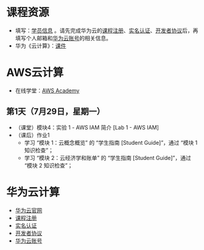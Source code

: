# 课程资源
- 填写：[学员信息](https://docs.qq.com/form/page/DYkRIZnVudnd5UWZ5) 。请先完成华为云的[课程注册](https://developer.huaweicloud.com/signup/a555bf4e099646c2aaea30cf5dea3cfb)、[实名认证](https://account.huaweicloud.com/usercenter/?locale=zh-cn®ion=ap-southeast-1#/accountindex/realNameAuth)、[开发者协议](https://bbs.huaweicloud.com/community/myhomepage)后，再填写个人邮箱和[华为云账号](https://console.huaweicloud.com/iam/?agencyId=0bc8d306f880f2c21f28c01b3710deb1&region=cn-north-1&locale=zh-cn#/mine/apiCredential)的相关信息。
- 华为《云计算》：[课件](https://docs.qq.com/s/jJuvLlZNuGzSlvcDz7Io5G) 

# AWS云计算
- 在线学堂：[AWS Academy](https://awsacademy.instructure.com/)

## 第1天（7月29日，星期一）
- （课堂）模块4：实验 1 - AWS IAM 简介 [Lab 1 - AWS IAM]
- （课后）作业1
    - 学习 “模块 1：云概念概览” 的 “学生指南 [Student Guide]”，通过 “模块 1 知识检查”；
    - 学习 “模块 2：云经济学和账单” 的 “学生指南 [Student Guide]”，通过 “模块 2 知识检查”；

# 华为云计算
- [华为云官网](https://www.huaweicloud.com/)
- [课程注册](https://developer.huaweicloud.com/signup/a555bf4e099646c2aaea30cf5dea3cfb)
- [实名认证](https://account.huaweicloud.com/usercenter/?locale=zh-cn®ion=ap-southeast-1#/accountindex/realNameAuth)
- [开发者协议](https://bbs.huaweicloud.com/community/myhomepage)
- [华为云账号](https://console.huaweicloud.com/iam/?agencyId=0bc8d306f880f2c21f28c01b3710deb1&region=cn-north-1&locale=zh-cn#/mine/apiCredential)
